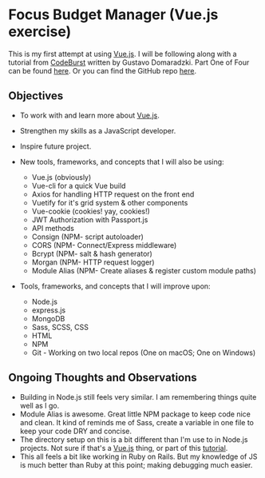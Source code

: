 # Focus Budget Manager (Vue.js exercise)

  This is my first attempt at using [Vue.js][vue-page]. I will be following along with a tutorial from [CodeBurst][codeburst] written by Gustavo Domaradzki. Part One of Four can be found [here][bm-tutorial]. Or you can find the GitHub repo [here][bm-github].

## Objectives

  * To work with and learn more about [Vue.js][vue-page].
  * Strengthen my skills as a JavaScript developer.
  * Inspire future project.

  * New tools, frameworks, and concepts that I will also be using:
    * Vue.js (obviously)
    * Vue-cli for a quick Vue build
    * Axios for handling HTTP request on the front end
    * Vuetify for it's grid system & other components
    * Vue-cookie (cookies! yay, cookies!)
    * JWT Authorization with Passport.js
    * API methods
    * Consign (NPM- script autoloader)
    * CORS (NPM- Connect/Express middleware)
    * Bcrypt (NPM- salt & hash generator)
    * Morgan (NPM- HTTP request logger)
    * Module Alias (NPM- Create aliases & register custom module paths)

  * Tools, frameworks, and concepts that I will improve upon:
    * Node.js
    * express.js
    * MongoDB
    * Sass, SCSS, CSS
    * HTML
    * NPM
    * Git - Working on two local repos (One on macOS; One on Windows) 

## Ongoing Thoughts and Observations

  * Building in Node.js still feels very similar. I am remembering things quite well as I go.
  * Module Alias is awesome. Great little NPM package to keep code nice and clean. It kind of reminds me of Sass, create a variable in one file to keep your code DRY and concise.
  * The directory setup on this is a bit different than I'm use to in Node.js projects. Not sure if that's a [Vue.js][vue-page] thing, or part of this [tutorial][bm-tutorial].
  * This all feels a bit like working in Ruby on Rails. But my knowledge of JS is much better than Ruby at this point; making debugging much easier.

<!-- Links to source pages -->
[vue-page]: https://vuejs.org/
[codeburst]: https://codeburst.io/
[bm-tutorial]: https://codeburst.io/building-a-budget-manager-with-vue-js-and-node-js-part-i-f3d7311822a8
[bm-github]: https://github.com/gdomaradzki/focus-budget-manager
